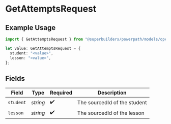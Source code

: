 # GetAttemptsRequest

## Example Usage

```typescript
import { GetAttemptsRequest } from "@superbuilders/powerpath/models/operations";

let value: GetAttemptsRequest = {
  student: "<value>",
  lesson: "<value>",
};
```

## Fields

| Field                        | Type                         | Required                     | Description                  |
| ---------------------------- | ---------------------------- | ---------------------------- | ---------------------------- |
| `student`                    | *string*                     | :heavy_check_mark:           | The sourcedId of the student |
| `lesson`                     | *string*                     | :heavy_check_mark:           | The sourcedId of the lesson  |